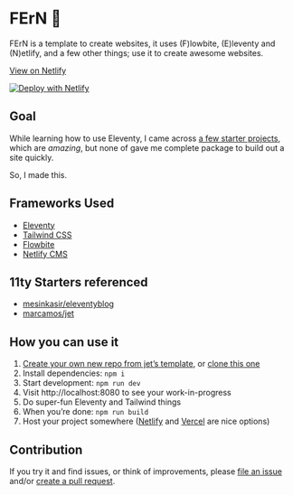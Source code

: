 # FErN 🌿

FErN is a template to create websites, it uses (F)lowbite, (E)leventy and (N)etlify, and a few other things; use it to create awesome websites.

[View on Netlify](https://fern.netlify.app/)

[![Deploy with Netlify](https://www.netlify.com/img/deploy/button.svg)](https://app.netlify.com/start/deploy?repository=https://github.com/nimblestart/fern)

## Goal

While learning how to use Eleventy, I came across [a few starter projects](https://www.11ty.dev/docs/starter/), which are _amazing_, but none of gave me complete package to build out a site quickly.

So, I made this.

## Frameworks Used
- [Eleventy](https://www.11ty.dev/)
- [Tailwind CSS](https://tailwindcss.com/)
- [Flowbite](https://flowbite.com/)
- [Netlify CMS](https://v1.netlifycms.org/)

## 11ty Starters referenced

- [mesinkasir/eleventyblog](https://github.com/mesinkasir/eleventyblog)
- [marcamos/jet](https://github.com/marcamos/jet)

## How you can use it

1. [Create your own new repo from jet’s template](https://github.com/nimblestart/fern/generate), or [clone this one](https://docs.github.com/en/free-pro-team@latest/github/creating-cloning-and-archiving-repositories/cloning-a-repository)
2. Install dependencies: `npm i`
3. Start development: `npm run dev`
4. Visit http://localhost:8080 to see your work-in-progress
5. Do super-fun Eleventy and Tailwind things
6. When you’re done: `npm run build`
7. Host your project somewhere ([Netlify](https://www.netlify.com/) and [Vercel](https://vercel.com/) are nice options)

## Contribution
If you try it and find issues, or think of improvements, please [file an issue](https://github.com/nimblestart/fern/issues/new) and/or [create a pull request](https://docs.github.com/en/free-pro-team@latest/github/collaborating-with-issues-and-pull-requests/creating-a-pull-request).
